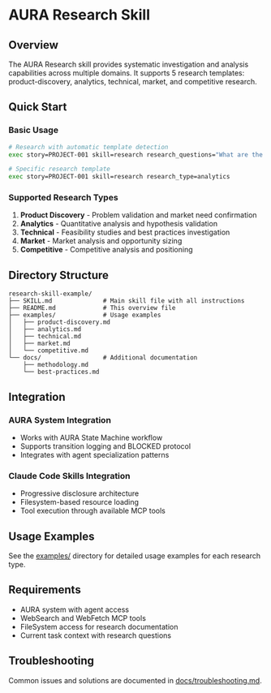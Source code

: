 # AURA Research Skill

## Overview

The AURA Research skill provides systematic investigation and analysis capabilities across multiple domains. It supports 5 research templates: product-discovery, analytics, technical, market, and competitive research.

## Quick Start

### Basic Usage
```bash
# Research with automatic template detection
exec story=PROJECT-001 skill=research research_questions="What are the main user pain points?"

# Specific research template
exec story=PROJECT-001 skill=research research_type=analytics
```

### Supported Research Types

1. **Product Discovery** - Problem validation and market need confirmation
2. **Analytics** - Quantitative analysis and hypothesis validation
3. **Technical** - Feasibility studies and best practices investigation
4. **Market** - Market analysis and opportunity sizing
5. **Competitive** - Competitive analysis and positioning

## Directory Structure

```
research-skill-example/
├── SKILL.md              # Main skill file with all instructions
├── README.md             # This overview file
├── examples/             # Usage examples
│   ├── product-discovery.md
│   ├── analytics.md
│   ├── technical.md
│   ├── market.md
│   └── competitive.md
└── docs/                 # Additional documentation
    ├── methodology.md
    └── best-practices.md
```

## Integration

### AURA System Integration
- Works with AURA State Machine workflow
- Supports transition logging and BLOCKED protocol
- Integrates with agent specialization patterns

### Claude Code Skills Integration
- Progressive disclosure architecture
- Filesystem-based resource loading
- Tool execution through available MCP tools

## Usage Examples

See the [examples/](examples/) directory for detailed usage examples for each research type.

## Requirements

- AURA system with agent access
- WebSearch and WebFetch MCP tools
- FileSystem access for research documentation
- Current task context with research questions

## Troubleshooting

Common issues and solutions are documented in [docs/troubleshooting.md](docs/troubleshooting.md).